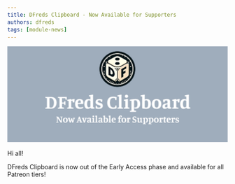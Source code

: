 ```yaml
---
title: DFreds Clipboard - Now Available for Supporters 
authors: dfreds
tags: [module-news]
---
```


![Clipboard](./img/2025-03-26-clipboard-supporters.webp)

Hi all!

DFreds Clipboard is now out of the Early Access phase and available for all Patreon tiers!
